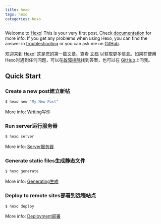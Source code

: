 ```yaml
---
title: hexo
tags: hexo
categories: hexo
---
```

Welcome to [Hexo](https://hexo.io/)! This is your very first post. Check [documentation](https://hexo.io/docs/) for more info. If you get any problems when using Hexo, you can find the answer in [troubleshooting](https://hexo.io/docs/troubleshooting.html) or you can ask me on [GitHub](https://github.com/hexojs/hexo/issues).

欢迎来到 [Hexo](https://hexo.io/)! 这是您的第一篇文章。查看 [文档](https://hexo.io/docs/) 以获取更多信息。如果在使用Hexo时遇到任何问题，可以在[故障排除](https://hexo.io/docs/troubleshooting.html)找到答案，也可以在 [GitHub](https://github.com/hexojs/hexo/issues)上问我。


## Quick Start

### Create a new post建立新帖

``` bash
$ hexo new "My New Post"
```

More info: [Writing写作](https://hexo.io/docs/writing.html)

### Run server运行服务器

``` bash
$ hexo server
```

More info: [Server服务器](https://hexo.io/docs/server.html)

### Generate static files生成静态文件

``` bash
$ hexo generate
```

More info: [Generating生成](https://hexo.io/docs/generating.html)

### Deploy to remote sites部署到远程站点

``` bash
$ hexo deploy
```

More info: [Deployment部署](https://hexo.io/docs/one-command-deployment.html)
